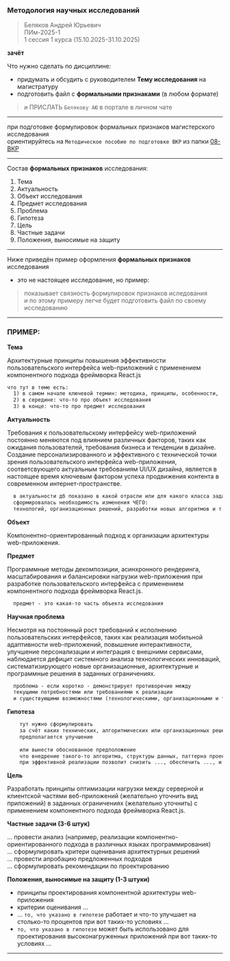 ### Методология научных исследований  

> Беляков Андрей Юрьевич  
> ПИм-2025-1  
> 1 сессия 1 курса (15.10.2025-31.10.2025)  

**зачёт**  

Что нужно сделать по дисциплине:  

- придумать и обсудить с руководителем **Тему исследования** на магистратуру  
- подготовить файл с **формальными признаками** (в любом формате)  

> и ПРИСЛАТЬ `Белякову АЮ` в портале в личном чате  

---  

при подготовке формулировок формальных признаков магистерского исследования  
ориентируйтесь на `Методическое пособие по подготовке ВКР` из папки [08-ВКР](https://github.com/permCoding/Magistr-2022/tree/main/08-%D0%92%D0%9A%D0%A0)  

---  


Состав **формальных признаков** исследования:  

1) Тема
2) Актуальность
3) Объект исследования
4) Предмет исследования
5) Проблема
6) Гипотеза
7) Цель
8) Частные задачи
9) Положения, выносимые на защиту

---  

Ниже приведён пример оформления **формальных признаков** исследования  

- это не настоящее исследование, но пример:  

> показывает связность формулировок признаков иследования  
> и по этому примеру легче будет подготовить файл по своему исследованию  

---  

### ПРИМЕР:  

**Тема**  

Архитектурные принципы повышения эффективности пользовательского интерфейса web-приложений с применением компонентного подхода фреймворка React.js  

```txt
что тут в теме есть:  
  1) в самом начале ключевой термин: методика, принципы, особенности, ...
  2) в середине: что-то про объект исследования
  3) в конце: что-то про предмет исследования
```

**Актуальность**  

Требования к пользовательскому интерфейсу web-приложений постоянно меняются под влиянием различных факторов, таких как ожидания пользователей, требования бизнеса и тенденции в дизайне. Создание персонализированного и эффективного с технической точки зрения пользовательского интерфейса web-приложения, соответсвующего актуальным требованиям UI/UX дизайна, является в настоящее время ключевым фактором успеха продвижения контента в современном интернет-пространстве.  

```txt
  в актуальности дб показано в какой отрасли или для какого класса задач  
  сформировалась необходимость изменения ЧЕГО:  
  технологий, организационных решений, разработки новых алгоритмов и т.п.  
```

**Объект**  

Компонентно-ориентированный подход к организации архитектуры web-приложения.  

**Предмет**  

Программные методы декомпозиции, асинхронного рендеринга, масштабирования и балансировки нагрузки web-приложения при разработке пользовательского интерфейса с применением компонентного подхода фреймворка React.js.  

```txt
  предмет - это какая-то часть объекта исследования  
```

**Научная проблема**  

Несмотря на постоянный рост требований к исполнению пользовательских интерфейсов, таких как реализация мобильной адаптивности web-приложений, повышение интерактивности, улучшение персонализации и интеграция с внешними сервисами, наблюдается дефицит системного анализа технологических инноваций, систематизирующего новые организационные, архитектурные и программные решения в заданных ограничениях.  

```txt
  проблема - если коротко - демонстрирует противоречие между  
  текущими потребностями или требованиями к реализации  
  и существующими возможностями (технологическими, организационными и т.п.)  
```

**Гипотеза**  

```txt
	тут нужно сформулировать  
	за счёт каких технических, алгоритмических или организационных решений  
	предполагается улучшение  
	
	или вынести обоснованное предположение  
	что внедрение такого-то алгоритма, структуры данных, паттерна проектирования  
	при эффективной реализации позволит снизить ..., обеспечить ..., и т.п.  
```

**Цель**  

Разработать принципы оптимизации нагрузки между серверной и клиентской частями веб-приложений (желательно уточнить вид приложений) в заданных ограничениях (желательно уточнить) с применением компонентного подхода фреймворка React.js.  

**Частные задачи (3-6 штук)**  

... провести анализ (например, реализации компонентно-ориентированного подхода в различных языках программирования)  
... сформулировать критери оценивания архитектурных решений  
... провести апробацию предложенных подходов  
... сформулировать рекомендации по проектированию  

**Положения, выносимые на защиту (1-3 штуки)**  

- принципы проектирования компонентной архитектуры web-приложения  
- критерии оценивания ...  
- ... `то, что указано в гипотезе` работает и что-то улучшает на столько-то процентов при вот таких-то условиях ...  
- `то, что указано в гипотезе` может быть использовано для проектирования высоконагруженных приложений при вот таких-то условиях ...  

---  

